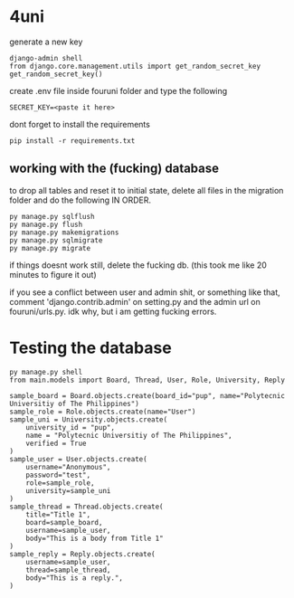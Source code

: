 # 4uni

generate a new key
```
django-admin shell
from django.core.management.utils import get_random_secret_key  
get_random_secret_key()
```

create .env file inside fouruni folder and type the following
```
SECRET_KEY=<paste it here>
```

dont forget to install the requirements
```
pip install -r requirements.txt
```

## working with the (fucking) database
to drop all tables and reset it to initial state, delete all files in the migration folder and do the following IN ORDER.
```
py manage.py sqlflush
py manage.py flush
py manage.py makemigrations
py manage.py sqlmigrate
py manage.py migrate
```
if things doesnt work still, delete the fucking db. (this took me like 20 minutes to figure it out)

if you see a conflict between user and admin shit, or something like that, comment 'django.contrib.admin' on setting.py and the admin url on fouruni/urls.py. idk why, but i am getting fucking errors.

# Testing the database
```
py manage.py shell
from main.models import Board, Thread, User, Role, University, Reply

sample_board = Board.objects.create(board_id="pup", name="Polytecnic Universitiy of The Philippines")
sample_role = Role.objects.create(name="User")
sample_uni = University.objects.create(
    university_id = "pup",
    name = "Polytecnic Universitiy of The Philippines",
    verified = True
)
sample_user = User.objects.create(
    username="Anonymous",
    password="test",
    role=sample_role,
    university=sample_uni
)
sample_thread = Thread.objects.create(
    title="Title 1",
    board=sample_board,
    username=sample_user,
    body="This is a body from Title 1"
)
sample_reply = Reply.objects.create(
    username=sample_user,
    thread=sample_thread,
    body="This is a reply.",
)
```